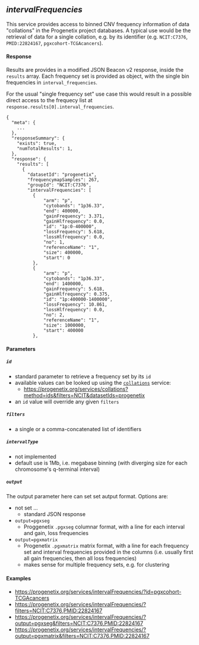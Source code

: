 <!--podmd-->
## _intervalFrequencies_

This service provides access to binned CNV frequency information of data
"collations" in the Progenetix project databases. A typical use would be the
retrieval of data for a single collation, e.g. by its identifier (e.g.
`NCIT:C7376`, `PMID:22824167`, `pgxcohort-TCGAcancers`).

#### Response

Results are provides in a modified JSON Beacon v2 response, inside the `results`
array. Each frequency set is provided as object, with the single bin frequencies
in `interval_frequencies`.

For the usual "single frequency set" use case this would result in a possible
direct access to the frequecy list at `response.results[0].interval_frequencies`.

```
{
  "meta": {
    ...
  },
  "responseSummary": {
    "exists": true,
    "numTotalResults": 1,
  },
  "response": {
    "results": [
      {
        "datasetId": "progenetix",
        "frequencymapSamples": 267,
        "groupId": "NCIT:C7376",
        "intervalFrequencies": [
          {
              "arm": "p",
              "cytobands": "1p36.33",
              "end": 400000,
              "gainFrequency": 3.371,
              "gainHlfrequency": 0.0,
              "id": "1p:0-400000",
              "lossFrequency": 5.618,
              "lossHlfrequency": 0.0,
              "no": 1,
              "referenceName": "1",
              "size": 400000,
              "start": 0
          },
          {
              "arm": "p",
              "cytobands": "1p36.33",
              "end": 1400000,
              "gainFrequency": 5.618,
              "gainHlfrequency": 0.375,
              "id": "1p:400000-1400000",
              "lossFrequency": 10.861,
              "lossHlfrequency": 0.0,
              "no": 2,
              "referenceName": "1",
              "size": 1000000,
              "start": 400000
          },
```

#### Parameters

##### `id`

* standard parameter to retrieve a frequency set by its `id`
* available values can be looked up using the [`collations`](collations.md)
service:
  - <https://progenetix.org/services/collations?method=ids&filters=NCIT&datasetIds=progenetix>
* an `id` value will override any given `filters`

##### `filters`

* a single or a comma-concatenated list of identifiers

##### `intervalType`

* not implemented
* default use is 1Mb, i.e. megabase binning (with diverging size for each
chromosome's q-terminal interval)

##### `output`

The output parameter here can set set autput format. Options are:

* not set ...
  - standard JSON response
* `output=pgxseg`
  - Proggenetix `.pgxseg` columnar format, with a line for each interval and gain, loss frequencies
* `output=pgxmatrix`
  - Progenetix `.pgxmatrix` matrix format, with a line for each frequency set and interval frequencies provided in the columns (i.e. usually first all gain frequencies, then all loss frequencies)
  - makes sense for multiple frequency sets, e.g. for clustering

#### Examples

* <https://progenetix.org/services/intervalFrequencies/?id=pgxcohort-TCGAcancers>
* <https://progenetix.org/services/intervalFrequencies/?filters=NCIT:C7376,PMID:22824167>
* <https://progenetix.org/services/intervalFrequencies/?output=pgxseg&filters=NCIT:C7376,PMID:22824167>
* <https://progenetix.org/services/intervalFrequencies/?output=pgxmatrix&filters=NCIT:C7376,PMID:22824167>

<!--/podmd-->
